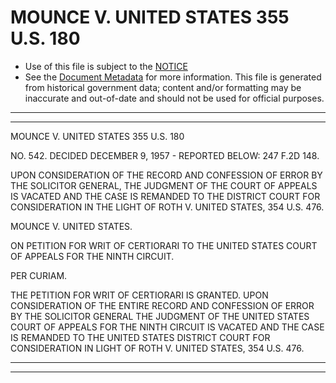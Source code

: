 ---
---

# MOUNCE V. UNITED STATES 355 U.S. 180

* Use of this file is subject to the [NOTICE](https://github.com/publicdocs/notice/blob/master/NOTICE)
* See the [Document Metadata](../../../) for more information.
  This file is generated from historical government data; content and/or formatting may be inaccurate and out-of-date and should not be used for official purposes.

----------
----------

MOUNCE V. UNITED STATES 355 U.S. 180

NO. 542.  DECIDED DECEMBER 9, 1957 - REPORTED BELOW:  247 F.2D 148.

UPON CONSIDERATION OF THE RECORD AND CONFESSION OF ERROR BY THE SOLICITOR GENERAL, THE JUDGMENT OF THE COURT OF APPEALS IS VACATED AND THE CASE IS REMANDED TO THE DISTRICT COURT FOR CONSIDERATION IN THE LIGHT OF ROTH V. UNITED STATES, 354 U.S. 476.

MOUNCE V. UNITED STATES.

ON PETITION FOR WRIT OF CERTIORARI TO THE UNITED STATES COURT OF APPEALS FOR THE NINTH CIRCUIT.

PER CURIAM.

THE PETITION FOR WRIT OF CERTIORARI IS GRANTED.  UPON CONSIDERATION OF THE ENTIRE RECORD AND CONFESSION OF ERROR BY THE SOLICITOR GENERAL THE JUDGMENT OF THE UNITED STATES COURT OF APPEALS FOR THE NINTH CIRCUIT IS VACATED AND THE CASE IS REMANDED TO THE UNITED STATES DISTRICT COURT FOR CONSIDERATION IN LIGHT OF ROTH V. UNITED STATES, 354 U.S. 476.


----------
----------

